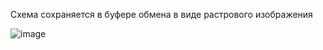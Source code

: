 Схема сохраняется в буфере обмена в виде растрового изображения

![image](https://github.com/user-attachments/assets/377de8c8-3021-421d-8691-e6cb8c5f3333)
